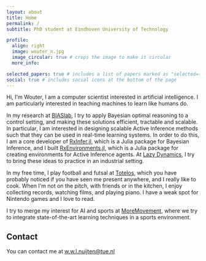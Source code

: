 ```yaml
---
layout: about
title: Home
permalink: /
subtitle: PhD student at Eindhoven University of Technology

profile:
  align: right
  image: wouter_n.jpg
  image_circular: true # crops the image to make it circular
  more_info:

selected_papers: true # includes a list of papers marked as "selected={true}"
social: true # includes social icons at the bottom of the page
---
```


Hi, I'm Wouter, I am a computer scientist interested in artificial intelligence. I am particularly interested in teaching machines to learn like humans do.

In my research at [BIASlab](https://biaslab.github.io), I try to apply Bayesian optimal reasoning to a control setting, and making these solutions efficient, tractable and scalable. In particular, I am interested in designing scalable Active Inference methods such that they can be used in real-time learning systems. In order to do this, I am a core developer of [RxInfer.jl](https://www.rxinfer.com), which is a Julia package for Bayesian Inference, and I built [RxEnvironments.jl](https://github.com/biaslab/RxEnvironments.jl), which is a Julia package for creating environments for Active Inference agents. At [Lazy Dynamics](https://lazydynamics.com/), I try to bring these ideas to practice in an industrial setting.

In my free time, I play football and futsal at [Totelos](https://www.totelos.nl/t2), which you have probably noticed if you have seen me present anywhere, and I really like to cook. When I'm not on the pitch, with friends or in the kitchen, I enjoy collecting records, watching films, and playing piano. I have a weak spot for Nintendo games and I love to read.

I try to merge my interest for AI and sports at [MoreMovement](https://moremovement.nl/), where we try to integrate state-of-the-art learning techniques in a sports environment.

## Contact

You can contact me at w.w.l.nuijten@tue.nl
